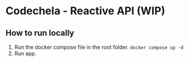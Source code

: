 # Codechela - Reactive API (WIP)

## How to run locally

1. Run the docker compose file in the root folder. `docker compose up -d`
2. Run app.